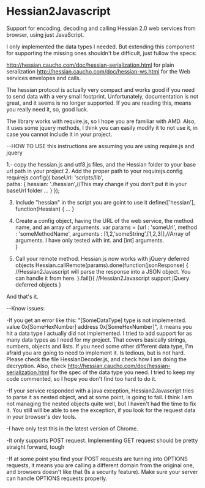 Hessian2Javascript
==================

Support for encoding, decoding and calling Hessian 2.0 web services from browser, using just JavaScript.

I only implemented the data types I needed. But extending this component for supporting the missing ones shouldn't be difficult, just fullow the specs:

http://hessian.caucho.com/doc/hessian-serialization.html for plain seralization
http://hessian.caucho.com/doc/hessian-ws.html for the Web services envelopes and calls.

The hessian protocol is actually very compact and works good if you need to send data with a very small footprint. Unfortunately, documentation is not great, and it seems is no longer supported. If you are reading this, means you really need it, so, good luck.

The library works with require.js, so I hope you are familiar with AMD. Also, it uses some jquery methods, I think you can easily modify it to not use it, in case you cannot include it in your project.

--HOW TO USE
	this instructions are assuming you are using require.js and jquery

1.- copy the hessian.js and utf8.js files, and the Hessian folder to your base url path in your project
2. Add the proper path to your requirejs.config
	requirejs.config({
		baseUrl: 'scripts/lib',		
		paths: {
			hessian: './hessian',//This may change if you don't put it in your baseUrl folder
			...
			}
	});

3. Include "hessian" in the script you are goint to use it
	define(['hessian'], function(Hessian) {
	 ...
	}
	
4. Create a config object, having the URL of the web service, the method name, and an array of arguments.
	var params = {url : 'someUrl',
		method : 'someMethodName',
		arguments : [1,2,'someString',[1,2,3]],//Array of arguments. I have only tested with int. and [int] arguments.		
		}

5. Call your remote method. Hessian.js now works with jQuery deferred objects
	Hessian.callRemote(params).done(function(jsonResponse) {
		//Hessian2Javascript will parse the response into a JSON object. You can handle it from here.
	}.fail(){
		//Hessian2Javascript support jQuery deferred objects
	}
	
And that's it. 

--Know issues:

-If you get an error like this: "[SomeDataType] type is not implemented. value 0x[SomeHexNumber] address 0x[SomeHexNumber]", it means you hit a data type I actually did not implemented. I tried to add support for as many data types as I need for my project. That covers basically strings, numbers, objects and lists. If you need some other different data type, I'm afraid you are going to need to implement it. Is tedious, but is not hard. Please check the file HessianDecoder.js, and check how I am doing the decryption. Also, check http://hessian.caucho.com/doc/hessian-serialization.html for the spec of the data type you need. I tried to keep my code commented, so I hope you don't find too hard to do it.

-If your service responded with a java exception, Hessian2Javascript tries to parse it as nested object, and at some point, is going to fail. I think I am not managing the nested objects quite well, but I haven't had the time to fix it. You still will be able to see the exception, if you look for the request data in your browser's dev tools.

-I have only test this in the latest version of Chrome.

-It only supports POST request. Implementing GET request should be pretty straight forward, tough

-If at some point you find your POST requests are turning into OPTIONS requests, it means you are calling a different domain from the original one, and browsers doesn't like that (Is a security feature). Make sure your server can handle OPTIONS requests properly.







